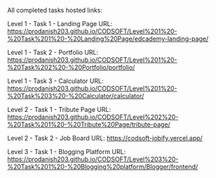 All completed tasks hosted links:

Level 1 - Task 1 - Landing Page URL: https://prodanish203.github.io/CODSOFT/Level%201%20-%20Task%201%20-%20Landing%20Page/edcademy-landing-page/

Level 1 - Task 2 - Portfolio URL: https://prodanish203.github.io/CODSOFT/Level%201%20-%20Task%202%20-%20Portfolio/portfolio/

Level 1 - Task 3 - Calculator URL: https://prodanish203.github.io/CODSOFT/Level%201%20-%20Task%203%20-%20Calculator/calculator/

Level 2 - Task 1 - Tribute Page URL: https://prodanish203.github.io/CODSOFT/Level%202%20-%20Task%201%20-%20Tribute%20Page/tribute-page/

Level 2 - Task 2 - Job Board URL: https://codsoft-jobify.vercel.app/

Level 3 - Task 1 - Blogging Platform URL: https://prodanish203.github.io/CODSOFT/Level%203%20-%20Task%201%20-%20Blogging%20platform/Blogger/frontend/

